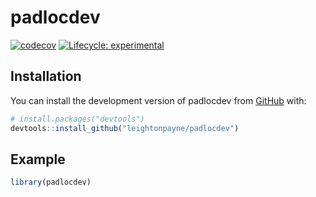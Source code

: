 
<!-- README.md is generated from README.Rmd. Please edit that file -->

# padlocdev

<!-- badges: start -->

[![codecov](https://codecov.io/gh/leightonpayne/padlocdev/branch/master/graph/badge.svg?token=06BRH9RWNI)](https://codecov.io/gh/leightonpayne/padlocdev)
[![Lifecycle:
experimental](https://img.shields.io/badge/lifecycle-experimental-orange.svg)](https://lifecycle.r-lib.org/articles/stages.html#experimental)
<!-- badges: end -->

## Installation

You can install the development version of padlocdev from
[GitHub](https://github.com/) with:

``` r
# install.packages("devtools")
devtools::install_github("leightonpayne/padlocdev")
```

## Example

``` r
library(padlocdev)
```
